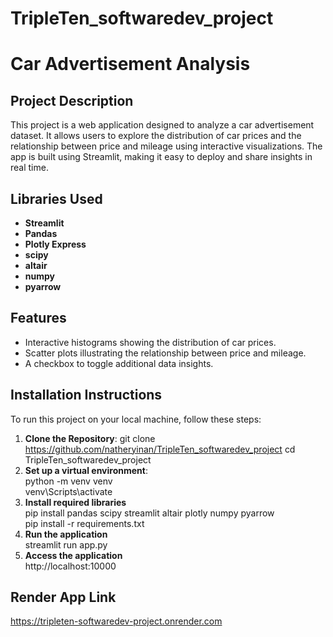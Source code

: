 # TripleTen_softwaredev_project

# Car Advertisement Analysis

## Project Description

This project is a web application designed to analyze a car advertisement dataset. It allows users to explore the distribution of car prices and the relationship between price and mileage using interactive visualizations. The app is built using Streamlit, making it easy to deploy and share insights in real time.

## Libraries Used

- **Streamlit** 
- **Pandas**
- **Plotly Express**
- **scipy**
- **altair**
- **numpy**
- **pyarrow**



## Features

- Interactive histograms showing the distribution of car prices.
- Scatter plots illustrating the relationship between price and mileage.
- A checkbox to toggle additional data insights.

## Installation Instructions

To run this project on your local machine, follow these steps:

1. **Clone the Repository**:
   git clone https://github.com/natheryinan/TripleTen_softwaredev_project
   cd TripleTen_softwaredev_project
2. **Set up a virtual environment**:  
python -m venv venv  
   venv\Scripts\activate
3. **Install required libraries**  
pip install pandas scipy streamlit altair plotly numpy pyarrow  
   pip install -r requirements.txt
4. **Run the application**  
streamlit run app.py
5. **Access the application**  
http://localhost:10000
   

## Render App Link

https://tripleten-softwaredev-project.onrender.com